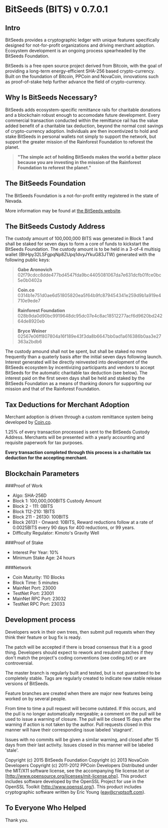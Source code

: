 BitSeeds (BITS) v  0.7.0.1
===========================

Intro
---------------------------

BitSeeds provides a cryptographic ledger with unique features specifically designed for not-for-profit organizations and driving merchant adoption.  Ecosystem development is an ongoing process spearheaded by the BitSeeds Foundation.

BitSeeds is a free open source project derived from Bitcoin, with the goal of providing a long-term energy-efficient SHA-256 based crypto-currency. Built on the foundation of Bitcoin, PPCoin and NovaCoin, innovations such as proof-of-stake help further advance the field of crypto-currency.

Why Is BitSeeds Necessary?
---------------------------

BitSeeds adds ecosystem-specific remittance rails for charitable donations and a blockchain robust enough to accomodate future development.  Every commercial transaction conducted within the remittance rail has the value added benefit of a charitable tax deduction, beyond the normal cost savings of crypto-currency adoption.  Individuals are then incentivized to hold and stake BitSeeds in personal wallets not simply to support the network, but support the greater mission of the Rainforest Foundation to reforest the planet.  

> **"The simple act of holding BitSeeds makes the world a better place because you are investing in the mission of the Rainforest Foundation to reforest the planet."**

The BitSeeds Foundation
---------------------------

The BitSeeds Foundation is a not-for-profit entity registered in the state of Nevada.

More information may be found at [the BitSeeds website](http://BitSeeds.org).

The BitSeeds Custody Address
---------------------------

The custody amount of 100,000,000 BITS was generated in Block 1 and shall be staked for seven days to form a core of funds to kickstart the BitSeeds Foundation.  The custody amount is to be held in a 3-of-4 multisig wallet (BhHpy32LSFgpqNp8ZUpq1dvyJYkuG83JTW) generated with the following public keys:

> **Gabe Aronovich**
> 02f79cdcc8dde477bd4547fda9bc4405081067da7e631dcfb01fce0bc5e0b0402a

> **Coin.co**
> 0314b1e751d0ae6d51805820ea5f64b9fc879454341e259d9b1a919e4710e9ede7

> **Rainforest Foundation**
> 028b9da0d90bc9919648dc95dc07e4c8ac18512277acf6d9620bd24264de8920eb

> **Bryce Weiner**
> 02567e06ff807804a16f189e43f3da8b6647bb0ad1a616386b0aa3e27363a2bdb6

The custody amound shall not be spent, but shall be staked no more frequently than a quaterly basis after the initial seven days following launch.  Interest generated will be directly reinvested into development of the BitSeeds ecosystem by incentivizing participants and vendors to accept BitSeeds for the automatic charitable tax deduction (see below).  The interest paid on the first seven days shall be held and staked by the BitSeeds Foundation as a means of thanking donors for supporting our mission and that of the Rainforest Foundation.

Tax Deductions for Merchant Adoption
---------------------------

Merchant adoption is driven through a custom remittance system being developed by [Coin.co](http://coin.co).

1.25% of every transaction processed is sent to the BitSeeds Custody Address.  Merchants will be presented with a yearly accounting and requisite paperwork for tax purposes.

**Every transaction completed through this process is a charitable tax deduction for the accepting merchant.**

Blockchain Parameters
---------------------------

###Proof of Work
* Algo: SHA-256D
* Block 1: 100,000,000BITS Custody Amount
* Block 2 - 111: 0BITS
* Block 112-210: 1BITS
* Block 211 - 26130: 100BITS
* Block 26131 - Onward: 10BITS, Reward reductions follow at a rate of 0.0025BITS every 90 days for 400 reductions, or 99 years.
* Difficulty Regulator: Kimoto's Gravity Well

###Proof of Stake
* Interest Per Year: 10%
* Minimum Stake Age: 24 hours

###Network
* Coin Maturity: 110 Blocks
* Block Time: 5 minutes
* MainNet Port: 23000
* TestNet Port: 23001
* MainNet RPC Port: 23032
* TestNet RPC Port: 23033

Development process
---------------------------

Developers work in their own trees, then submit pull requests when
they think their feature or bug fix is ready.

The patch will be accepted if there is broad consensus that it is a
good thing.  Developers should expect to rework and resubmit patches
if they don't match the project's coding conventions (see coding.txt)
or are controversial.

The master branch is regularly built and tested, but is not guaranteed
to be completely stable. Tags are regularly created to indicate new
stable release versions of BitSeeds.

Feature branches are created when there are major new features being
worked on by several people.

From time to time a pull request will become outdated. If this occurs, and
the pull is no longer automatically mergeable; a comment on the pull will
be used to issue a warning of closure. The pull will be closed 15 days
after the warning if action is not taken by the author. Pull requests closed
in this manner will have their corresponding issue labeled 'stagnant'.

Issues with no commits will be given a similar warning, and closed after
15 days from their last activity. Issues closed in this manner will be 
labeled 'stale'.

Copyright (c) 2015 BitSeeds Foundation
Copyright (c) 2013 NovaCoin Developers
Copyright (c) 2011-2012 PPCoin Developers
Distributed under the MIT/X11 software license, see the accompanying
file license.txt or [http://www.opensource.org/licenses/mit-license.php].
This product includes software developed by the OpenSSL Project for use in
the OpenSSL Toolkit (http://www.openssl.org/).  This product includes
cryptographic software written by Eric Young (eay@cryptsoft.com).

To Everyone Who Helped
---------------------------
Thank you.